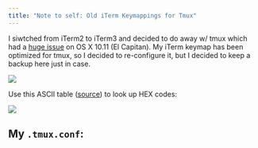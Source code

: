 ```yaml
---
title: "Note to self: Old iTerm Keymappings for Tmux"
---
```


I siwtched from iTerm2 to iTerm3 and decided to do away w/ tmux which had a [huge issue](https://github.com/tmux/tmux/issues/108) on OS X 10.11 (El Capitan). My iTerm keymap has been optimized for tmux, so I decided to re-configure it, but I decided to keep a backup here just in case.

![](http://chibicode.com/assets/images/iterm-keymap-note-to-self/config.png)

Use this ASCII table ([source](http://www.asciitable.com/)) to look up HEX codes:

![](http://chibicode.com/assets/images/iterm-keymap-note-to-self/asciifull.gif)

## My `.tmux.conf`:

<div data-gist-id="be90cd2678d59269b271"></div>
